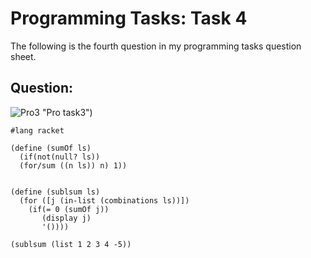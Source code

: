 # Programming Tasks: Task 4

The following is the fourth question in my programming tasks question sheet.

## Question:

![Pro3](https://i.imgur.com/rujExov.png) "Pro task3")

```
#lang racket

(define (sumOf ls)
  (if(not(null? ls))
  (for/sum ((n ls)) n) 1))
   
  
(define (sublsum ls)
  (for ([j (in-list (combinations ls))])
    (if(= 0 (sumOf j))
       (display j)
       '())))

(sublsum (list 1 2 3 4 -5))
```
